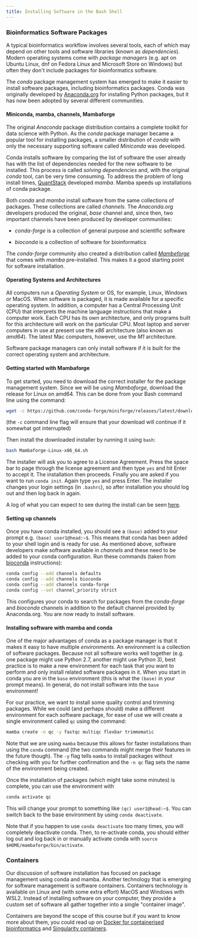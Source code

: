 ```yaml
---
title: Installing Software in the Bash Shell
---
```


### Bioinformatics Software Packages

A typical bioinformatics workflow involves several tools, each of which may depend on other tools and
software libraries (known as _dependencies_). Modern operating systems come with _package managers_
(e.g. apt on Ubuntu Linux, dnf on Fedora Linux and Microsoft Store on Windows) but often they don't
include packages for bioinformatics software.

The _conda_ package management system has emerged to make it easier to install software packages,
including bioinformatics packages. Conda was originally developed by [Anaconda.org](https://anaconda.org/)
for installing Python packages, but it has now been adopted by several different communities.

#### Miniconda, mamba, channels, Mambaforge

The original _Anaconda_ package distribution contains a complete toolkit for data science with Python.
As the _conda_ package manager became a popular tool for installing packages, a smaller distribution of
_conda_ with only the necessary supporting software called _Miniconda_ was developed.

Conda installs software by comparing the list of software the user already has with the list of
dependencies needed for the new software to be installed. This process is called _solving dependencies_
and, with the original _conda_ tool, can be very time consuming. To address the problem of long
install times, [QuantStack](https://quantstack.net/) developed _mamba_. Mamba speeds up installations
of conda package.

Both _conda_ and _mamba_ install software from the same collections of packages. These collections
are called _channels_. The _Anaconda.org_ developers produced the original, _base_ channel and, since
then, two important channels have been produced by developer communities:

* _conda-forge_ is a collection of general purpose and scientific software

* _bioconda_ is a collection of software for bioinformatics

The _conda-forge_ community also created a distribution called [_Mambeforge_](https://github.com/conda-forge/miniforge#mambaforge)
that comes with _mamba_ pre-installed. This makes it a good starting point for software installation.

#### Operating Systems and Architectures

All computers run a _Operating System_ or OS, for example, Linux, Windows or MacOS. When software is packaged, it is
made available for a specific operating system. In addition, a computer has a Central Processing Unit (CPU) that
interprets the machine language instructions that make a computer work. Each CPU has its own architecture, and
only programs built for this architecture will work on the particular CPU. Most laptop and server computers in use
at present use the _x86_ architecture (also known as _amd64_). The latest Mac computers, however, use the _M1_ architecture.

Software package managers can only install software if it is built for the correct operating system and architecture.

#### Getting started with Mambaforge

To get started, you need to download the correct installer for the package management system. Since we will be using
_Mambaforge_, download the release for Linux on amd64. This can be done from your Bash command line using the command:

```bash
wget -c https://github.com/conda-forge/miniforge/releases/latest/download/Mambaforge-Linux-x86_64.sh
```

(the `-c` command line flag will ensure that your download will continue if it somewhat got interrupted)

Then install the downloaded installer by running it using `bash`:

```bash
bash Mambaforge-Linux-x86_64.sh
```

The installer will ask you to agree to a License Agreement. Press the space bar to page through the license agreement
and then type `yes` and hit Enter to accept it. The installation then proceeds. Finally you are asked if you want to
run `conda init`. Again type `yes` and press Enter. The installer changes your login settings (in `.bashrc`), so after
installation you should log out and then log back in again.

A log of what you can expect to see during the install can be seen [here](https://gist.github.com/pvanheus/906d5fa5cc5d01a8656538f23b779582).

#### Setting up channels

Once you have conda installed, you should see a `(base)` added to your prompt e.g. `(base) user1@head:~$`. This means that conda has
been added to your shell login and is ready for use. As mentioned above, software developers make software available in _channels_
and these need to be added to your conda configuration. Run these commands (taken from [bioconda](https://bioconda.github.io) instructions):

```bash
conda config --add channels defaults
conda config --add channels bioconda
conda config --add channels conda-forge
conda config --set channel_priority strict
```

This configures your conda to search for packages from the _conda-forge_ and _bioconda_ channels in addition to the default channel provided by
Anaconda.org. You are now ready to install software.

#### Installing software with mamba and conda

One of the major advantages of conda as a package manager is that it makes it easy to have multiple _environments_. An environment is a collection
of software packages. Because not all software works well together (e.g. one package might use Python 2.7, another might use Python 3), best
practice is to make a new environment for each task that you want to perform and only install related software packages in it. When you start
in conda you are in the `base` environment (this is what the `(base)` in your prompt means). In general, do not install software into the
`base` environment!

For our practice, we want to install some quality control and trimming packages. While we could (and perhaps should) make a different
environment for each software package, for ease of use we will create a single environment called `qc` using the command:

```bash
mamba create -n qc -y fastqc multiqc flexbar trimmomatic
```

Note that we are using `mamba` because this allows for faster installations than using the `conda` command (the two commands might merge their
features in the future though). The `-y` flag tells `mamba` to install packages without checking with you for further confirmation and the
`-n qc` flag sets the name of the environment being created.

Once the installation of packages (which might take some minutes) is complete, you can use the environment with

```bash
conda activate qc
```

This will change your prompt to something like `(qc) user1@head:~$`. You can switch back to the base environment by using `conda deactivate`.

Note that if you happen to use `conda deactivate` too many times, you will completely deactivate conda. Then, to re-activate conda, you should
either log out and log back in or manually activate conda with `source $HOME/mambaforge/bin/activate`.

### Containers

Our discussion of software installation has focused on package management using conda and mamba. Another technology that is emerging
for software management is software containers. Containers technology is available on Linux and (with some extra effort) MacOS and
Windows with WSL2. Instead of installing software on your computer, they provide a custom set of software all gather together into
a single "container image".

Containers are beyond the scope of this course but if you want to know more about them, you could read up on 
[Docker for containerised bioinformatics](https://www.melbournebioinformatics.org.au/tutorials/tutorials/docker/docker/) and
[Singularity containers](https://telatin.github.io/microbiome-bioinformatics/Singularity/).
